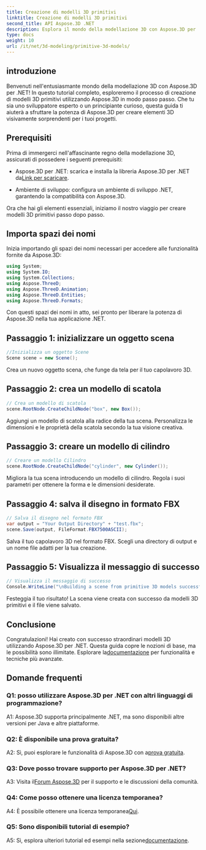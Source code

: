 ```yaml
---
title: Creazione di modelli 3D primitivi
linktitle: Creazione di modelli 3D primitivi
second_title: API Aspose.3D .NET
description: Esplora il mondo della modellazione 3D con Aspose.3D per .NET. Crea straordinari modelli primitivi senza sforzo.
type: docs
weight: 10
url: /it/net/3d-modeling/primitive-3d-models/
---
```

## introduzione

Benvenuti nell'entusiasmante mondo della modellazione 3D con Aspose.3D per .NET! In questo tutorial completo, esploreremo il processo di creazione di modelli 3D primitivi utilizzando Aspose.3D in modo passo passo. Che tu sia uno sviluppatore esperto o un principiante curioso, questa guida ti aiuterà a sfruttare la potenza di Aspose.3D per creare elementi 3D visivamente sorprendenti per i tuoi progetti.

## Prerequisiti

Prima di immergerci nell'affascinante regno della modellazione 3D, assicurati di possedere i seguenti prerequisiti:

-  Aspose.3D per .NET: scarica e installa la libreria Aspose.3D per .NET da[Link per scaricare](https://releases.aspose.com/3d/net/).

- Ambiente di sviluppo: configura un ambiente di sviluppo .NET, garantendo la compatibilità con Aspose.3D.

Ora che hai gli elementi essenziali, iniziamo il nostro viaggio per creare modelli 3D primitivi passo dopo passo.

## Importa spazi dei nomi

Inizia importando gli spazi dei nomi necessari per accedere alle funzionalità fornite da Aspose.3D:

```csharp
using System;
using System.IO;
using System.Collections;
using Aspose.ThreeD;
using Aspose.ThreeD.Animation;
using Aspose.ThreeD.Entities;
using Aspose.ThreeD.Formats;
```

Con questi spazi dei nomi in atto, sei pronto per liberare la potenza di Aspose.3D nella tua applicazione .NET.

## Passaggio 1: inizializzare un oggetto scena

```csharp
//Inizializza un oggetto Scene
Scene scene = new Scene();
```

Crea un nuovo oggetto scena, che funge da tela per il tuo capolavoro 3D.

## Passaggio 2: crea un modello di scatola

```csharp
// Crea un modello di scatola
scene.RootNode.CreateChildNode("box", new Box());
```

Aggiungi un modello di scatola alla radice della tua scena. Personalizza le dimensioni e le proprietà della scatola secondo la tua visione creativa.

## Passaggio 3: creare un modello di cilindro

```csharp
// Creare un modello Cilindro
scene.RootNode.CreateChildNode("cylinder", new Cylinder());
```

Migliora la tua scena introducendo un modello di cilindro. Regola i suoi parametri per ottenere la forma e le dimensioni desiderate.

## Passaggio 4: salva il disegno in formato FBX

```csharp
// Salva il disegno nel formato FBX
var output = "Your Output Directory" + "test.fbx";
scene.Save(output, FileFormat.FBX7500ASCII);
```

Salva il tuo capolavoro 3D nel formato FBX. Scegli una directory di output e un nome file adatti per la tua creazione.

## Passaggio 5: Visualizza il messaggio di successo

```csharp
// Visualizza il messaggio di successo
Console.WriteLine("\nBuilding a scene from primitive 3D models successfully.\nFile saved at " + output);
```

Festeggia il tuo risultato! La scena viene creata con successo da modelli 3D primitivi e il file viene salvato.

## Conclusione

 Congratulazioni! Hai creato con successo straordinari modelli 3D utilizzando Aspose.3D per .NET. Questa guida copre le nozioni di base, ma le possibilità sono illimitate. Esplorare la[documentazione](https://reference.aspose.com/3d/net/) per funzionalità e tecniche più avanzate.

## Domande frequenti

### Q1: posso utilizzare Aspose.3D per .NET con altri linguaggi di programmazione?

A1: Aspose.3D supporta principalmente .NET, ma sono disponibili altre versioni per Java e altre piattaforme.

### Q2: È disponibile una prova gratuita?

 A2: Sì, puoi esplorare le funzionalità di Aspose.3D con a[prova gratuita](https://releases.aspose.com/).

### Q3: Dove posso trovare supporto per Aspose.3D per .NET?

 A3: Visita il[Forum Aspose.3D](https://forum.aspose.com/c/3d/18) per il supporto e le discussioni della comunità.

### Q4: Come posso ottenere una licenza temporanea?

 A4: È possibile ottenere una licenza temporanea[Qui](https://purchase.aspose.com/temporary-license/).

### Q5: Sono disponibili tutorial di esempio?

 A5: Sì, esplora ulteriori tutorial ed esempi nella sezione[documentazione](https://reference.aspose.com/3d/net/).